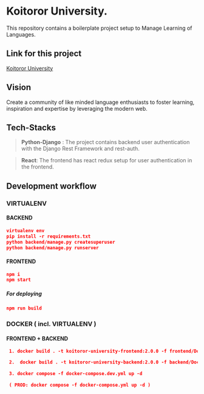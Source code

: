 # Koitoror University. 
This repository contains a boilerplate project setup to Manage Learning of Languages.


## Link for this project
[Koitoror University](http://www.koitororuniversity.ml)


## Vision
Create a community of like minded language enthusiasts to foster learning, inspiration and expertise
by leveraging the modern web.


## Tech-Stacks
> **Python-Django** : The project contains backend user authentication with the Django Rest Framework and rest-auth.

> **React**: The frontend has react redux setup for user authentication in the frontend.

## Development workflow

### VIRTUALENV

#### BACKEND 
```json
virtualenv env
pip install -r requirements.txt
python backend/manage.py createsuperuser
python backend/manage.py runserver
```
#### FRONTEND
```json
npm i
npm start
```
##### For deploying
```json
npm run build
```

### DOCKER ( incl. VIRTUALENV )

#### FRONTEND + BACKEND
```json
 1. docker build . -t koitoror-university-frontend:2.0.0 -f frontend/Dockerfile.dev

 2.  docker build . -t koitoror-university-backend:2.0.0 -f backend/Dockerfile
 
 3. docker compose -f docker-compose.dev.yml up -d
 
 ( PROD: docker compose -f docker-compose.yml up -d )
```